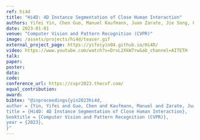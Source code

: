 ```yaml
---
ref: hi4d
title: "Hi4D: 4D Instance Segmentation of Close Human Interaction"
authors: Yifei Yin, Chen Guo, Manuel Kaufmann, Juan Zarate, Jie Song, Otmar Hilliges
date: 2023-01-01
venue: "Computer Vision and Pattern Recognition (CVPR)"
image: /assets/projects/hi4d/teaser.gif
external_project_page: https://yifeiyin04.github.io/Hi4D/
video: https://www.youtube.com/watch?v=DrvL2XkW7rw&ab_channel=AITETH
talk: 
paper: 
poster: 
data: 
code: 
conference_url: https://cvpr2023.thecvf.com/
equal_contribution: 
award: 
bibtex: "@inproceedings{yin2023hi4d,
author = {Yin, Yifei and Guo, Chen and Kaufmann, Manuel and Zarate, Juan and Song, Jie and Hilliges, Otmar},
title = {Hi4D: 4D Instance Segmentation of Close Human Interaction}, 
booktitle = {Computer Vision and Pattern Recognition (CVPR)},
year = {2023},
}"
---
```

